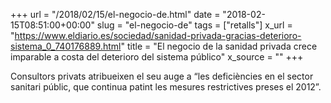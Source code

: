 +++
url = "/2018/02/15/el-negocio-de.html"
date = "2018-02-15T08:51:00+00:00"
slug = "el-negocio-de"
tags = ["retalls"]
x_url = "https://www.eldiario.es/sociedad/sanidad-privada-gracias-deterioro-sistema_0_740176889.html"
title = "El negocio de la sanidad privada crece imparable a costa del deterioro del sistema público"
x_source = ""
+++


Consultors privats atribueixen el seu auge a “les deficiències en el sector sanitari públic, que continua patint les mesures restrictives preses el 2012”.


